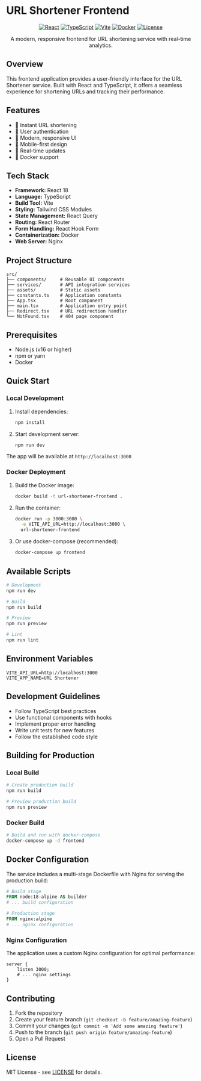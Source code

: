 # URL Shortener Frontend

<div align="center">

[![React](https://img.shields.io/badge/React-18.2.0-blue.svg)](https://reactjs.org/)
[![TypeScript](https://img.shields.io/badge/TypeScript-5.0-blue.svg)](https://www.typescriptlang.org/)
[![Vite](https://img.shields.io/badge/Vite-5.0.0-purple.svg)](https://vitejs.dev/)
[![Docker](https://img.shields.io/badge/Docker-24.0.0-blue.svg)](https://www.docker.com/)
[![License](https://img.shields.io/badge/License-MIT-green.svg)](LICENSE)

A modern, responsive frontend for URL shortening service with real-time analytics.

</div>

## Overview

This frontend application provides a user-friendly interface for the URL Shortener service. Built with React and TypeScript, it offers a seamless experience for shortening URLs and tracking their performance.

## Features

- 🔗 Instant URL shortening
- 👤 User authentication
- 🎨 Modern, responsive UI
- 📱 Mobile-first design
- 🔄 Real-time updates
- 🐳 Docker support

## Tech Stack

- **Framework:** React 18
- **Language:** TypeScript
- **Build Tool:** Vite
- **Styling:** Tailwind CSS Modules
- **State Management:** React Query
- **Routing:** React Router
- **Form Handling:** React Hook Form
- **Containerization:** Docker
- **Web Server:** Nginx

## Project Structure

```
src/
├── components/     # Reusable UI components
├── services/       # API integration services
├── assets/         # Static assets
├── constants.ts    # Application constants
├── App.tsx         # Root component
├── main.tsx        # Application entry point
├── Redirect.tsx    # URL redirection handler
└── NotFound.tsx    # 404 page component
```

## Prerequisites

- Node.js (v16 or higher)
- npm or yarn
- Docker

## Quick Start

### Local Development

1. Install dependencies:

   ```bash
   npm install
   ```

2. Start development server:
   ```bash
   npm run dev
   ```

The app will be available at `http://localhost:3000`

### Docker Deployment

1. Build the Docker image:

   ```bash
   docker build -t url-shortener-frontend .
   ```

2. Run the container:

   ```bash
   docker run -p 3000:3000 \
     -e VITE_API_URL=http://localhost:3000 \
     url-shortener-frontend
   ```

3. Or use docker-compose (recommended):
   ```bash
   docker-compose up frontend
   ```

## Available Scripts

```bash
# Development
npm run dev

# Build
npm run build

# Preview
npm run preview

# Lint
npm run lint
```

## Environment Variables

```env
VITE_API_URL=http://localhost:3000
VITE_APP_NAME=URL Shortener
```

## Development Guidelines

- Follow TypeScript best practices
- Use functional components with hooks
- Implement proper error handling
- Write unit tests for new features
- Follow the established code style

## Building for Production

### Local Build

```bash
# Create production build
npm run build

# Preview production build
npm run preview
```

### Docker Build

```bash
# Build and run with docker-compose
docker-compose up -d frontend
```

## Docker Configuration

The service includes a multi-stage Dockerfile with Nginx for serving the production build:

```dockerfile
# Build stage
FROM node:18-alpine AS builder
# ... build configuration

# Production stage
FROM nginx:alpine
# ... nginx configuration
```

### Nginx Configuration

The application uses a custom Nginx configuration for optimal performance:

```nginx
server {
    listen 3000;
    # ... nginx settings
}
```

## Contributing

1. Fork the repository
2. Create your feature branch (`git checkout -b feature/amazing-feature`)
3. Commit your changes (`git commit -m 'Add some amazing feature'`)
4. Push to the branch (`git push origin feature/amazing-feature`)
5. Open a Pull Request

## License

MIT License - see [LICENSE](LICENSE) for details.
